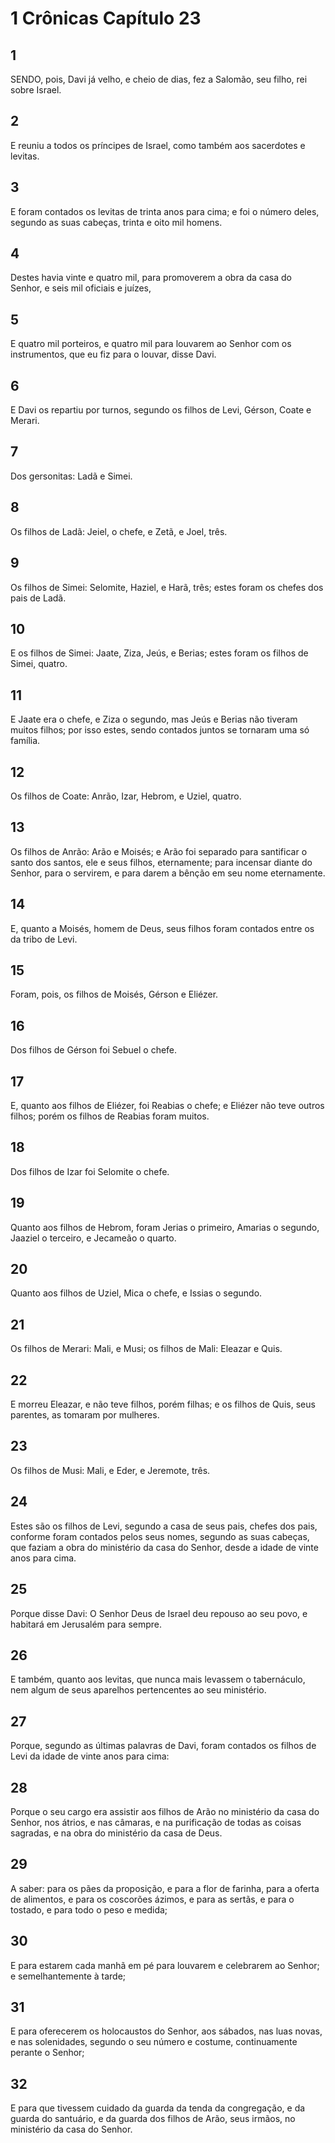 # 1 Crônicas Capítulo 23

## 1
SENDO, pois, Davi já velho, e cheio de dias, fez a Salomão, seu filho, rei sobre Israel.

## 2
E reuniu a todos os príncipes de Israel, como também aos sacerdotes e levitas.

## 3
E foram contados os levitas de trinta anos para cima; e foi o número deles, segundo as suas cabeças, trinta e oito mil homens.

## 4
Destes havia vinte e quatro mil, para promoverem a obra da casa do Senhor, e seis mil oficiais e juízes,

## 5
E quatro mil porteiros, e quatro mil para louvarem ao Senhor com os instrumentos, que eu fiz para o louvar, disse Davi.

## 6
E Davi os repartiu por turnos, segundo os filhos de Levi, Gérson, Coate e Merari.

## 7
Dos gersonitas: Ladã e Simei.

## 8
Os filhos de Ladã: Jeiel, o chefe, e Zetã, e Joel, três.

## 9
Os filhos de Simei: Selomite, Haziel, e Harã, três; estes foram os chefes dos pais de Ladã.

## 10
E os filhos de Simei: Jaate, Ziza, Jeús, e Berias; estes foram os filhos de Simei, quatro.

## 11
E Jaate era o chefe, e Ziza o segundo, mas Jeús e Berias não tiveram muitos filhos; por isso estes, sendo contados juntos se tornaram uma só família.

## 12
Os filhos de Coate: Anrão, Izar, Hebrom, e Uziel, quatro.

## 13
Os filhos de Anrão: Arão e Moisés; e Arão foi separado para santificar o santo dos santos, ele e seus filhos, eternamente; para incensar diante do Senhor, para o servirem, e para darem a bênção em seu nome eternamente.

## 14
E, quanto a Moisés, homem de Deus, seus filhos foram contados entre os da tribo de Levi.

## 15
Foram, pois, os filhos de Moisés, Gérson e Eliézer.

## 16
Dos filhos de Gérson foi Sebuel o chefe.

## 17
E, quanto aos filhos de Eliézer, foi Reabias o chefe; e Eliézer não teve outros filhos; porém os filhos de Reabias foram muitos.

## 18
Dos filhos de Izar foi Selomite o chefe.

## 19
Quanto aos filhos de Hebrom, foram Jerias o primeiro, Amarias o segundo, Jaaziel o terceiro, e Jecameão o quarto.

## 20
Quanto aos filhos de Uziel, Mica o chefe, e Issias o segundo.

## 21
Os filhos de Merari: Mali, e Musi; os filhos de Mali: Eleazar e Quis.

## 22
E morreu Eleazar, e não teve filhos, porém filhas; e os filhos de Quis, seus parentes, as tomaram por mulheres.

## 23
Os filhos de Musi: Mali, e Eder, e Jeremote, três.

## 24
Estes são os filhos de Levi, segundo a casa de seus pais, chefes dos pais, conforme foram contados pelos seus nomes, segundo as suas cabeças, que faziam a obra do ministério da casa do Senhor, desde a idade de vinte anos para cima.

## 25
Porque disse Davi: O Senhor Deus de Israel deu repouso ao seu povo, e habitará em Jerusalém para sempre.

## 26
E também, quanto aos levitas, que nunca mais levassem o tabernáculo, nem algum de seus aparelhos pertencentes ao seu ministério.

## 27
Porque, segundo as últimas palavras de Davi, foram contados os filhos de Levi da idade de vinte anos para cima:

## 28
Porque o seu cargo era assistir aos filhos de Arão no ministério da casa do Senhor, nos átrios, e nas câmaras, e na purificação de todas as coisas sagradas, e na obra do ministério da casa de Deus.

## 29
A saber: para os pães da proposição, e para a flor de farinha, para a oferta de alimentos, e para os coscorões ázimos, e para as sertãs, e para o tostado, e para todo o peso e medida;

## 30
E para estarem cada manhã em pé para louvarem e celebrarem ao Senhor; e semelhantemente à tarde;

## 31
E para oferecerem os holocaustos do Senhor, aos sábados, nas luas novas, e nas solenidades, segundo o seu número e costume, continuamente perante o Senhor;

## 32
E para que tivessem cuidado da guarda da tenda da congregação, e da guarda do santuário, e da guarda dos filhos de Arão, seus irmãos, no ministério da casa do Senhor.

